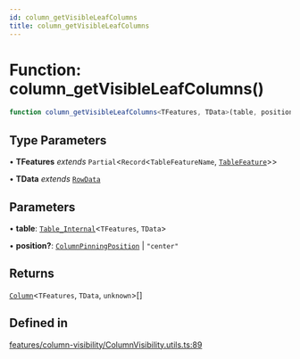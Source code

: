 ```yaml
---
id: column_getVisibleLeafColumns
title: column_getVisibleLeafColumns
---
```


# Function: column\_getVisibleLeafColumns()

```ts
function column_getVisibleLeafColumns<TFeatures, TData>(table, position?): Column<TFeatures, TData, unknown>[]
```

## Type Parameters

• **TFeatures** *extends* `Partial`\<`Record`\<`TableFeatureName`, [`TableFeature`](../interfaces/tablefeature.md)\>\>

• **TData** *extends* [`RowData`](../type-aliases/rowdata.md)

## Parameters

• **table**: [`Table_Internal`](../type-aliases/table_internal.md)\<`TFeatures`, `TData`\>

• **position?**: [`ColumnPinningPosition`](../type-aliases/columnpinningposition.md) \| `"center"`

## Returns

[`Column`](../type-aliases/column.md)\<`TFeatures`, `TData`, `unknown`\>[]

## Defined in

[features/column-visibility/ColumnVisibility.utils.ts:89](https://github.com/TanStack/table/blob/main/packages/table-core/src/features/column-visibility/ColumnVisibility.utils.ts#L89)
